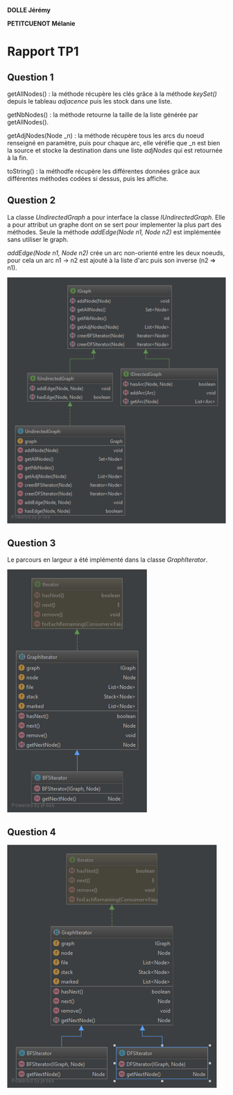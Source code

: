 **DOLLE Jérémy**

**PETITCUENOT Mélanie**

# Rapport TP1

## Question 1

getAllNodes() :  la méthode récupère les clés grâce à la méthode _keySet()_ depuis le tableau _adjacence_ puis  les stock 
dans une liste.

getNbNodes() : la méthode retourne la taille de la liste générée par getAllNodes().
 
getAdjNodes(Node _n) : la méthode récupère tous les arcs du noeud renseigné en paramètre, puis pour chaque arc, elle véréfie 
que  _n est bien la source et stocke la destination dans une liste _adjNodes_ qui est retournée à la fin. 

toString() : la méthodfe récupère les différentes données grâce aux différentes méthodes codées si dessus, puis les affiche. 

## Question 2

La classe _UndirectedGraph_ a pour interface la classe _IUndirectedGraph_. Elle a pour attribut un graphe dont on se sert 
pour implementer la plus part des méthodes. Seule la méthode _addEdge(Node n1, Node n2)_ est implémentée sans utiliser le graph.

_addEdge(Node n1, Node n2)_ crée un arc non-orienté entre les deux noeuds, pour cela un arc n1 -> n2 est ajouté à la liste d'arc
puis son inverse (n2 => n1).


![DesignPatter2](./images/designPattern2.png)

## Question 3

Le parcours en largeur a été implémenté dans la classe _GraphIterator_. 

![DesignPatter2](./images/designPattern3.png)


## Question 4

![DesignPatter2](./images/designPattern4.png)
